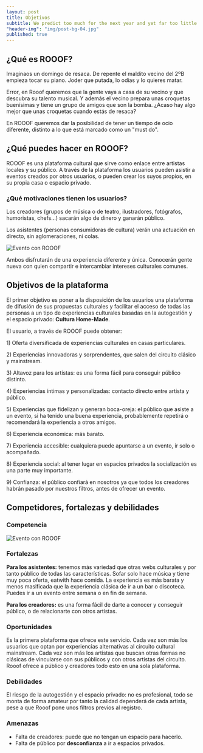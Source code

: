 ```yaml
---
layout: post
title: Objetivos
subtitle: We predict too much for the next year and yet far too little for the next ten.
"header-img": "img/post-bg-04.jpg"
published: true
---
```




<h2 class="section-heading">¿Qué es ROOOF?</h2>

<p>Imaginaos un domingo de resaca. De repente el maldito vecino del 2ºB empieza tocar su piano. Joder que putada, lo odias y lo quieres matar.</p>

<p>Error, en Rooof queremos que la gente vaya a casa de su vecino y que descubra su talento musical. Y además el vecino prepara unas croquetas buenísimas y tiene un grupo de amigos que son la bomba. ¿Acaso hay algo mejor que unas croquetas cuando estás de resaca? </p>

<p>En ROOOF queremos dar la posibilidad de tener un tiempo de ocio diferente, distinto a lo que está marcado como un "must do".</p> 

<h2 class="section-heading">¿Qué puedes hacer en ROOOF?</h2>
<p> ROOOF es una plataforma cultural que sirve como enlace entre artistas locales y su público. A través de la plataforma los usuarios pueden asistir a eventos creados por otros usuarios, o pueden crear los suyos propios, en su propia casa o espacio privado.</p>

<h3> ¿Qué motivaciones tienen los usuarios?</h3>

<p> Los creadores (grupos de música o de teatro, ilustradores, fotógrafos, humoristas, chefs...) sacarán algo de dinero y ganarán público.</p>
<p> Los asistentes (personas consumidoras de cultura) verán una actuación en directo, sin aglomeraciones, ni colas.</p>

 <img src="{{ site.baseurl }}/img/que-es.jpg" alt="Evento con ROOOF">

 
<p> Ambos disfrutarán de una experiencia diferente y única. Conocerán gente nueva con quien compartir e intercambiar intereses culturales comunes.</p>

<h2 class="section-heading">Objetivos de la plataforma</h2>
<p>El primer objetivo es poner a la disposición de los usuarios una plataforma de difusión de sus propuestas culturales y facilitar el acceso de todas las personas a un tipo de experiencias culturales basadas en la autogestión y el espacio privado: <strong>Cultura Home-Made</strong>.</p>

<p>El usuario, a través de ROOOF puede obtener:</p>

<p>1) Oferta diversificada de experiencias culturales en casas particulares.</p>

<p>2) Experiencias innovadoras y sorprendentes, que salen del circuito clásico y mainstream.</p>

<p>3) Altavoz para los artistas: es una forma fácil para conseguir público distinto.</p>

<p>4) Experiencias íntimas y personalizadas: contacto directo entre artista y público.</p>

<p>5) Experiencias que fidelizan y generan boca-oreja: el público que asiste a un evento, si ha tenido una buena experiencia, probablemente repetirá o recomendará la experiencia a otros amigos.</p>

<p>6) Experiencia económica: más barato.</p>

<p>7) Experiencia accesible: cualquiera puede apuntarse a un evento, ir solo o acompañado.</p>

<p>8) Experiencia social: al tener lugar en espacios privados la socialización es una parte muy importante.</p>

<p>9) Confianza: el público confiará en nosotros ya que todos los creadores habrán pasado por nuestros filtros, antes de ofrecer un evento.</p>

<h2 class="section-heading">Competidores, fortalezas y debilidades</h2>

<h3>Competencia</h3>
<img src="{{ site.baseurl }}/img/competidores.jpg" alt="Evento con ROOOF">
<p></p>


<h3>Fortalezas</h3>
<p><strong>Para los asistentes:</strong> tenemos más variedad que otras webs culturales y por tanto público de todas las características. Sofar solo hace música y tiene muy poca oferta, eatwith hace comida. La experiencia es más barata y menos masificada que la experiencia clásica de ir a un bar o discoteca. Puedes ir a un evento entre semana o en fin de semana.</p>
<p><strong>Para los creadores:</strong> es una forma fácil de darte a conocer y conseguir público, o de relacionarte con otros artistas.</p>

<h3>Oportunidades</h3>
<p>Es la primera plataforma que ofrece este servicio. Cada vez son más los usuarios que optan por experiencias alternativas al circuito cultural mainstream. Cada vez son más los artistas que buscan otras formas no clásicas de vincularse con sus públicos y con otros artistas del circuito. Rooof ofrece a público y creadores todo esto en una sola plataforma.</p>

<h3>Debilidades</h3>
<p> El riesgo de la autogestión y el espacio privado: no es profesional, todo se monta de forma amateur por tanto la calidad dependerá de cada artista, pese a que Rooof pone unos filtros previos al registro.</p>

<h3>Amenazas</h3>
<ul>
<li>Falta de creadores: puede que no tengan un espacio para hacerlo.</li>
<li>Falta de público por <strong>desconfianza</strong> a ir a espacios privados.</li>
</ul>














